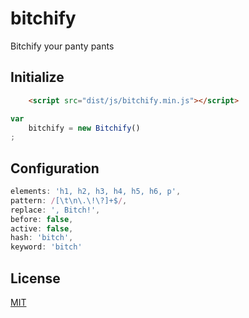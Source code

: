 # bitchify

Bitchify your panty pants

## Initialize

```html
	<script src="dist/js/bitchify.min.js"></script>
```

```javascript
var
	bitchify = new Bitchify()
;
```

## Configuration

```javascript
elements: 'h1, h2, h3, h4, h5, h6, p',
pattern: /[\t\n\.\!\?]+$/,
replace: ', Bitch!',
before: false,
active: false,
hash: 'bitch',
keyword: 'bitch'
```

## License

[MIT](./LICENSE)
